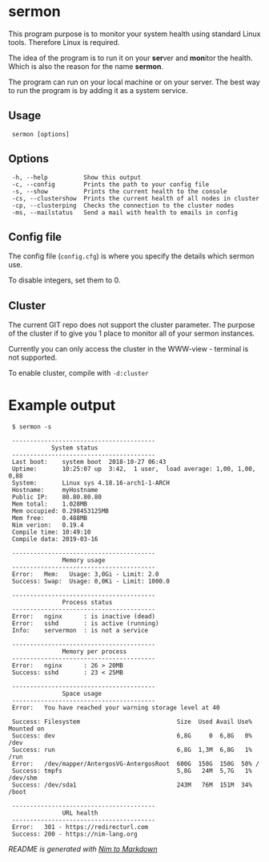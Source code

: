 # sermon

This program purpose is to monitor your system
health using standard Linux tools. Therefore
Linux is required.

The idea of the program is to run it on your **ser**ver
and **mon**itor the health. Which is also the reason
for the name **sermon**.

The program can run on your local machine
or on your server. The best way to run the program
is by adding it as a system service.

## Usage
```
 sermon [options]
```


## Options
```
 -h, --help          Show this output
 -c, --config        Prints the path to your config file
 -s, --show          Prints the current health to the console
 -cs, --clustershow  Prints the current health of all nodes in cluster
 -cp, --clusterping  Checks the connection to the cluster nodes
 -ms, --mailstatus   Send a mail with health to emails in config
```


## Config file
The config file (`config.cfg`) is where you specify
the details which sermon use.

To disable integers, set them to 0.


## Cluster
The current GIT repo does not support the cluster
parameter. The purpose of the cluster if to give
you 1 place to monitor all of your sermon instances.

Currently you can only access the cluster in
the WWW-view - terminal is not supported.

To enable cluster, compile with `-d:cluster`

# Example output
```
 $ sermon -s

 ----------------------------------------
            System status
 ----------------------------------------
 Last boot:    system boot  2018-10-27 06:43
 Uptime:       10:25:07 up  3:42,  1 user,  load average: 1,00, 1,00, 0,88
 System:       Linux sys 4.18.16-arch1-1-ARCH
 Hostname:     myHostname
 Public IP:    80.80.80.80
 Mem total:    1.028MB
 Mem occupied: 0.298453125MB
 Mem free:     0.488MB
 Nim verion:   0.19.4
 Compile time: 10:49:10
 Compile data: 2019-03-16

 ----------------------------------------
               Memory usage
 ----------------------------------------
 Error:   Mem:   Usage: 3,0Gi - Limit: 2.0
 Success: Swap:  Usage: 0,0Ki - Limit: 1000.0

 ----------------------------------------
               Process status
 ----------------------------------------
 Error:   nginx      : is inactive (dead)
 Error:   sshd       : is active (running)
 Info:    servermon  : is not a service

 ----------------------------------------
               Memory per process
 ----------------------------------------
 Error:   nginx      : 26 > 20MB
 Success: sshd       : 23 < 25MB

 ----------------------------------------
               Space usage
 ----------------------------------------
 Error:   You have reached your warning storage level at 40

 Success: Filesystem                           Size  Used Avail Use% Mounted on
 Success: dev                                  6,8G     0  6,8G   0% /dev
 Success: run                                  6,8G  1,3M  6,8G   1% /run
 Error:   /dev/mapper/AntergosVG-AntergosRoot  600G  150G  150G  50% /
 Success: tmpfs                                5,8G   24M  5,7G   1% /dev/shm
 Success: /dev/sda1                            243M   76M  151M  34% /boot

 ----------------------------------------
               URL health
 ----------------------------------------
 Error:   301 - https://redirecturl.com
 Success: 200 - https://nim-lang.org
```

*README is generated with [Nim to Markdown](https://github.com/ThomasTJdev/nimtomd)*
